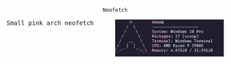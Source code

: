 
 

<div align="center">

```ocaml
Neofetch
```
</div>
  <p align="center">
<img alt="" align="right" width="50%" src="neofetch.png" />
</p>
<pre>
Small pink arch neofetch  
</pre>

